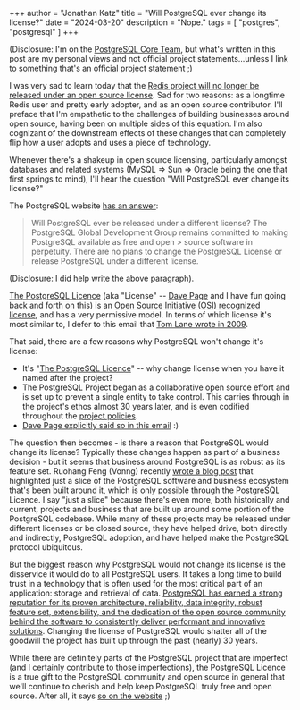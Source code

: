 +++
author = "Jonathan Katz"
title = "Will PostgreSQL ever change its license?"
date = "2024-03-20"
description = "Nope."
tags = [
    "postgres",
    "postgresql"
]
+++

(Disclosure: I'm on the [PostgreSQL Core Team](https://www.postgresql.org/developer/core/), but what's written in this post are my personal views and not official project statements...unless I link to something that's an official project statement ;)

I was very sad to learn today that the [Redis project will no longer be released under an open source license](https://redis.com/blog/redis-adopts-dual-source-available-licensing/). Sad for two reasons: as a longtime Redis user and pretty early adopter, and as an open source contributor. I'll preface that I'm empathetic to the challenges of building businesses around open source, having been on multiple sides of this equation. I'm also cognizant of the downstream effects of these changes that can completely flip how a user adopts and uses a piece of technology.

Whenever there's a shakeup in open source licensing, particularly amongst databases and related systems (MySQL => Sun => Oracle being the one that first springs to mind), I'll hear the question "Will PostgreSQL ever change its license?"

The PostgreSQL website [has an answer](https://www.postgresql.org/about/licence/):

> Will PostgreSQL ever be released under a different license?
> The PostgreSQL Global Development Group remains committed to making PostgreSQL available as free and open > source software in perpetuity. There are no plans to change the PostgreSQL License or release PostgreSQL under a different license.

(Disclosure: I did help write the above paragraph).

[The PostgreSQL Licence](https://www.postgresql.org/about/licence/) (aka "License" -- [Dave Page](https://pgsnake.blogspot.com/) and I have fun going back and forth on this) is an [Open Source Initiative (OSI) recognized license](https://opensource.org/license/postgresql), and has a very permissive model. In terms of which license it's most similar to, I defer to this email that [Tom Lane wrote in 2009](https://www.postgresql.org/message-id/1776.1256525282@sss.pgh.pa.us).

That said, there are a few reasons why PostgreSQL won't change it's license:

* It's "[The PostgreSQL Licence](https://www.postgresql.org/about/licence/)" -- why change license when you have it named after the project?
* The PostgreSQL Project began as a collaborative open source effort and is set up to prevent a single entity to take control. This carries through in the project's ethos almost 30 years later, and is even codified throughout the [project policies](https://www.postgresql.org/about/policies/).
* [Dave Page explicitly said so in this email](https://www.postgresql.org/message-id/937d27e10910260840s1d28aab2o799f2c58d14dfb1e%40mail.gmail.com) :)

The question then becomes - is there a reason that PostgreSQL would change its license? Typically these changes happen as part of a business decision - but it seems that business around PostgreSQL is as robust as its feature set. Ruohang Feng (Vonng) recently [wrote a blog post](https://medium.com/@fengruohang/postgres-is-eating-the-database-world-157c204dcfc4) that highlighted just a slice of the PostgreSQL software and business ecosystem that's been built around it, which is only possible through the PostgreSQL Licence. I say "just a slice" because there's even more, both historically and current, projects and business that are built up around some portion of the PostgreSQL codebase. While many of these projects may be released under different licenses or be closed source, they have helped drive, both directly and indirectly, PostgreSQL adoption, and have helped make the PostgreSQL protocol ubiquitous.

But the biggest reason why PostgreSQL would not change its license is the disservice it would do to all PostgreSQL users. It takes a long time to build trust in a technology that is often used for the most critical part of an application: storage and retrieval of data. [PostgreSQL has earned a strong reputation for its proven architecture, reliability, data integrity, robust feature set, extensibility, and the dedication of the open source community behind the software to consistently deliver performant and innovative solutions](https://www.postgresql.org/about/). Changing the license of PostgreSQL would shatter all of the goodwill the project has built up through the past (nearly) 30 years.

While there are definitely parts of the PostgreSQL project that are imperfect (and I certainly contribute to those imperfections), the PostgreSQL Licence is a true gift to the PostgreSQL community and open source in general that we'll continue to cherish and help keep PostgreSQL truly free and open source. After all, it says [so on the website](https://www.postgresql.org/about/licence/) ;)
